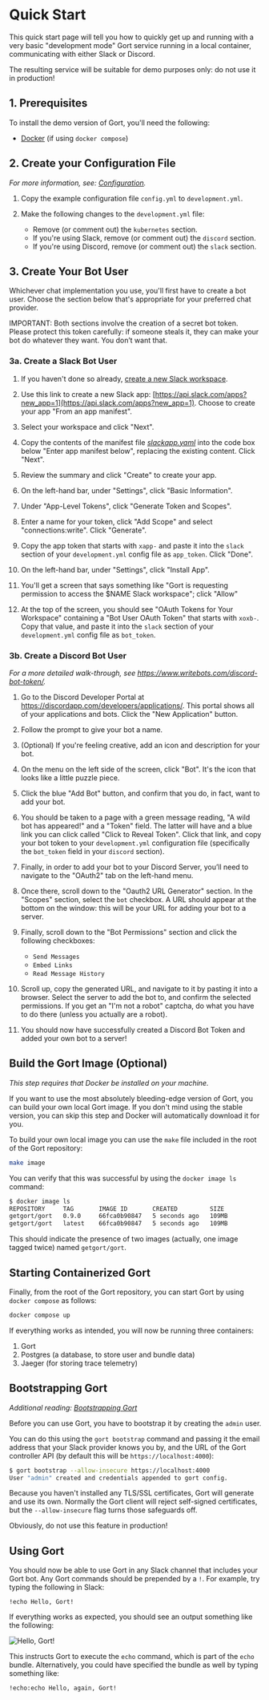 # Quick Start

This quick start page will tell you how to quickly get up and running with a very basic "development mode" Gort service running in a local container, communicating with either Slack or Discord.

The resulting service will be suitable for demo purposes only: do not use it in production!

## 1. Prerequisites

To install the demo version of Gort, you'll need the following:

- [Docker](https://docs.docker.com/get-docker/) (if using `docker compose`)

## 2. Create your Configuration File

_For more information, see: [Configuration](configuration.md)._

1. Copy the example configuration file `config.yml` to `development.yml`.

1. Make the following changes to the `development.yml` file:

   * Remove (or comment out) the `kubernetes` section.
   * If you're using Slack, remove (or comment out) the `discord` section.
   * If you're using Discord, remove (or comment out) the `slack` section.

## 3. Create Your Bot User 

Whichever chat implementation you use, you'll first have to create a bot user. Choose the section below that's appropriate for your preferred chat provider.

IMPORTANT: Both sections involve the creation of a secret bot token. Please protect this token carefully: if someone steals it, they can make your bot do whatever they want. You don’t want that.

### 3a. Create a Slack Bot User

1. If you haven't done so already, [create a new Slack workspace](https://slack.com/help/articles/206845317-Create-a-Slack-workspace).

1. Use this link to create a new Slack app: [https://api.slack.com/apps?new_app=1](https://api.slack.com/apps?new_app=1). Choose to create your app "From an app manifest".

1. Select your workspace and click "Next".

1. Copy the contents of the manifest file [_slackapp.yaml_](https://github.com/getgort/gort/blob/main/slackapp.yaml) into the code box below "Enter app manifest below", replacing the existing content. Click "Next".

1. Review the summary and click "Create" to create your app.

1. On the left-hand bar, under "Settings", click "Basic Information".

1. Under "App-Level Tokens", click "Generate Token and Scopes".

1. Enter a name for your token, click "Add Scope" and select "connections:write". Click "Generate".

1. Copy the app token that starts with `xapp-` and paste it into the `slack` section of your `development.yml` config file as `app_token`. Click "Done".

1. On the left-hand bar, under "Settings", click "Install App".

1. You'll get a screen that says something like "Gort is requesting permission to access the $NAME Slack workspace"; click "Allow"

1. At the top of the screen, you should see "OAuth Tokens for Your Workspace" containing a "Bot User OAuth Token" that starts with `xoxb-`. Copy that value, and paste it into the `slack` section of your `development.yml` config file as `bot_token`.

### 3b. Create a Discord Bot User

_For a more detailed walk-through, see https://www.writebots.com/discord-bot-token/._

1. Go to the Discord Developer Portal at https://discordapp.com/developers/applications/. This portal shows all of your applications and bots. Click the "New Application" button.

2. Follow the prompt to give your bot a name.

3. (Optional) If you're feeling creative, add an icon and description for your bot.

4. On the menu on the left side of the screen, click "Bot". It's the icon that looks like a little puzzle piece.

5. Click the blue "Add Bot" button, and confirm that you do, in fact, want to add your bot.

6. You should be taken to a page with a green message reading, "A wild bot has appeared!" and a "Token" field. The latter will have and a blue link you can click called "Click to Reveal Token". Click that link, and copy your bot token to your `development.yml` configuration file (specifically the `bot_token` field in your `discord` section).

7. Finally, in order to add your bot to your Discord Server, you’ll need to navigate to the "OAuth2" tab on the left-hand menu.

8. Once there, scroll down to the "Oauth2 URL Generator" section. In the "Scopes" section, select the `bot` checkbox. A URL should appear at the bottom on the window: this will be your URL for adding your bot to a server.

9. Finally, scroll down to the "Bot Permissions" section and click the following checkboxes:

   * `Send Messages`
   * `Embed Links`
   * `Read Message History`

10. Scroll up, copy the generated URL, and navigate to it by pasting it into a browser. Select the server to add the bot to, and confirm the selected permissions. If you get an "I'm not a robot" captcha, do what you have to do there (unless you actually are a robot).

11. You should now have successfully created a Discord Bot Token and added your own bot to a server!

## Build the Gort Image (Optional)

_This step requires that Docker be installed on your machine._

If you want to use the most absolutely bleeding-edge version of Gort, you can build your own local Gort image. If you don't mind using the stable version, you can skip this step and Docker will automatically download it for you.

To build your own local image you can use the `make` file included in the root of the Gort repository:

```bash
make image
```

You can verify that this was successful by using the `docker image ls` command:

```bash
$ docker image ls
REPOSITORY     TAG       IMAGE ID       CREATED         SIZE
getgort/gort   0.9.0     66fca0b90847   5 seconds ago   109MB
getgort/gort   latest    66fca0b90847   5 seconds ago   109MB
```

This should indicate the presence of two images (actually, one image tagged twice) named `getgort/gort`.

## Starting Containerized Gort

Finally, from the root of the Gort repository, you can start Gort by using `docker compose` as follows:

```bash
docker compose up
```

If everything works as intended, you will now be running three containers: 

1. Gort
2. Postgres (a database, to store user and bundle data)
3. Jaeger (for storing trace telemetry)

## Bootstrapping Gort

_Additional reading: [Bootstrapping Gort](bootstrapping.md)_

Before you can use Gort, you have to bootstrap it by creating the `admin` user.

You can do this using the `gort bootstrap` command and passing it the email address that your Slack provider knows you by, and the URL of the Gort controller API (by default this will be `https://localhost:4000`):

```bash
$ gort bootstrap --allow-insecure https://localhost:4000
User "admin" created and credentials appended to gort config.
```

Because you haven't installed any TLS/SSL certificates, Gort will generate and use its own. Normally the Gort client will reject self-signed certificates, but the `--allow-insecure` flag turns those safeguards off.

Obviously, do not use this feature in production!

## Using Gort

You should now be able to use Gort in any Slack channel that includes your Gort bot. Any Gort commands should be prepended by a `!`. For example, try typing the following in Slack:

`!echo Hello, Gort!`

If everything works as expected, you should see an output something like the following:

![Hello, Gort!](images/hello-gort.png "Hello, Gort!")

This instructs Gort to execute the `echo` command, which is part of the `echo` bundle. Alternatively, you could have specified the bundle as well by typing something like:

`!echo:echo Hello, again, Gort!`
